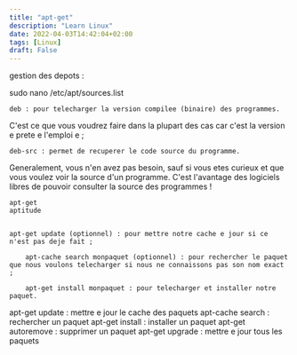 ```yaml
---
title: "apt-get"
description: "Learn Linux"
date: 2022-04-03T14:42:04+02:00
tags: [Linux]
draft: False
---
```


gestion des depots :

sudo nano /etc/apt/sources.list

    deb : pour telecharger la version compilee (binaire) des programmes.

C'est ce que vous voudrez faire dans la plupart des cas car c'est la version e prete e l'emploi e ;

    deb-src : permet de recuperer le code source du programme.

Generalement, vous n'en avez pas besoin, sauf si vous etes curieux et que vous voulez voir la source d'un programme.
C'est l'avantage des logiciels libres de pouvoir consulter la source des programmes !

    apt-get
    aptitude


    apt-get update (optionnel) : pour mettre notre cache e jour si ce n'est pas deje fait ;

    	apt-cache search monpaquet (optionnel) : pour rechercher le paquet que nous voulons telecharger si nous ne connaissons pas son nom exact ;

    	apt-get install monpaquet : pour telecharger et installer notre paquet.

apt-get update : mettre e jour le cache des paquets
apt-cache search : rechercher un paquet
apt-get install : installer un paquet
apt-get autoremove : supprimer un paquet
apt-get upgrade : mettre e jour tous les paquets
